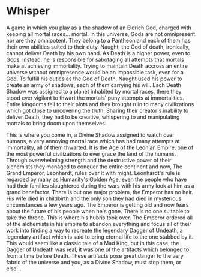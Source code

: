 # Whisper

A game in which you play as a the shadow of an Eldrich God, charged with keeping all mortal races... mortal.
In this universe, Gods are not omnipresent nor are they omnipotent. They belong to a Pantheon and each of them has their own abilities suited to their duty. 
Naught, the God of death, ironically, cannot deliver Death by his own hand. As Death is a higher power, even to Gods. Instead, he is responsible for sabotaging
all attempts that mortals make at achieving immortality. Trying to maintain Death accross an entire universe without omnipresence would be an impossible 
task, even for a God. To fulfill his duties as the God of Death, Naught used his power to create an army of shadows, each of them carrying his will. Each Death
Shadow was assigned to a planet inhabited by mortal races, there they stood ever vigilant to thwart the mortals' puny attempts at immortalities. Entire kingdoms
fell to their plots and they brought ruin to many civilizations which got close to uncovering the truth. Sharing their creator's inability to deliver Death, they
had to be creative, whispering to and manipulating mortals to bring doom upon themselves.

This is where you come in, a Divine Shadow assigned to watch over humans, a very annoying mortal race which has had many attempts at immortality, all of them thwarted.
It is the Age of the Leonian Empire, one of the most powerful civilizations to ever grace the land of the humans. Through overwhelming strength and the destructive 
power of their alchemists they managed to conquer the entire continent and now, The Grand Emperor, Leonhardt, rules over it with might. Leonhardt's rule is regarded
by many as Humanity's Golden Age, even the people who have had their families slaughtered during the wars with his army look at him as a grand benefactor. There is but
one major problem, the Emperor has no heir. His wife died in childbirth and the only son they had died in mysterious circumstances a few years ago. The Emperor is getting
old and now fears about the future of his people when he's gone. There is no one suitable to take the throne. This is where his hubris took over. The Emperor ordered all
of the alchemists in his empire to abandon everything and focus all of their work into finding a way to recreate the legendary Dagger of Undeath, a legendary 
artifact which is said to bring eternal life to the one stabbed by it. This would seem like a classic tale of a Mad King, but in this case, the Dagger of Undeath was real,
it was one of the artifacts which belonged to from a time before Death. These artifacts pose great danger to the very fabric of the universe and you, as a Divine Shadow, 
must stop them, or else...

